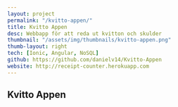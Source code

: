 ```yaml
---
layout: project
permalink: "/kvitto-appen/"
title: Kvitto Appen
desc: Webbapp för att reda ut kvitton och skulder
thumbnail: "/assets/img/thumbnails/kvitto-appen.png"
thumb-layout: right
tech: [Ionic, Angular, NoSQL]
github: https://github.com/danielv14/Kvitto-Appen
website: http://receipt-counter.herokuapp.com
---
```

## Kvitto Appen
